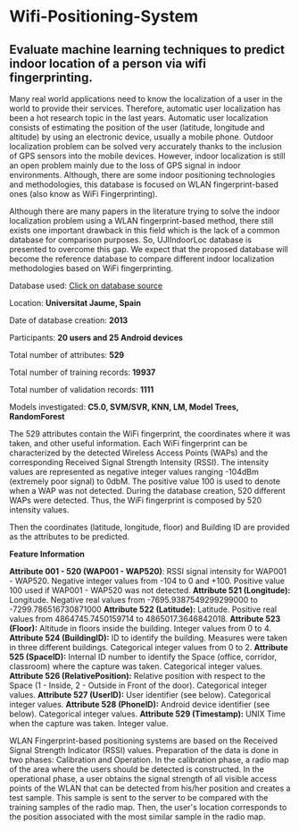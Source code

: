 # Wifi-Positioning-System

## Evaluate machine learning techniques to predict indoor location of a person via wifi fingerprinting.

Many real world applications need to know the localization of a user in the world to provide their services. Therefore, automatic user localization has been a hot research topic in the last years. Automatic user localization consists of estimating the position of the user (latitude, longitude and altitude) by using an electronic device, usually a mobile phone. Outdoor localization problem can be solved very accurately thanks to the inclusion of GPS sensors into the mobile devices. However, indoor localization is still an open problem mainly due to the loss of GPS signal in indoor environments. Although, there are some indoor positioning technologies and methodologies, this database is focused on WLAN fingerprint-based ones (also know as WiFi Fingerprinting).

Although there are many papers in the literature trying to solve the indoor localization problem using a WLAN fingerprint-based method, there still exists one important drawback in this field which is the lack of a common database for comparison purposes. So, UJIIndoorLoc database is presented to overcome this gap. We expect that the proposed database will become the reference database to compare different indoor localization methodologies based on WiFi fingerprinting.


Database used: [Click on database source](http://archive.ics.uci.edu/ml/machine-learning-databases/00310/UJIndoorLoc.zip)

Location: **Universitat Jaume, Spain**

Date of database creation: **2013**

Participants: **20 users and 25 Android devices**

Total number of attributes: **529**

Total number of training records: **19937**

Total number of validation records: **1111**

Models investigated: **C5.0, SVM/SVR, KNN, LM, Model Trees, RandomForest**

The 529 attributes contain the WiFi fingerprint, the coordinates where it was taken, and other useful information. Each WiFi fingerprint can be characterized by the detected Wireless Access Points (WAPs) and the corresponding Received Signal Strength Intensity (RSSI). The intensity values are represented as negative integer values ranging -104dBm (extremely poor signal) to 0dbM. The positive value 100 is used to denote when a WAP was not detected. During the database creation, 520 different WAPs were detected. Thus, the WiFi fingerprint is composed by 520 intensity values. 

Then the coordinates (latitude, longitude, floor) and Building ID are provided as the attributes to be predicted. 


**Feature Information**


**Attribute 001 - 520 (WAP001 - WAP520)**: RSSI signal intensity for WAP001 - WAP520. Negative integer values from -104 to 0 and +100. Positive value 100 used if WAP001 - WAP520 was not detected.
**Attribute 521 (Longitude):** Longitude. Negative real values from -7695.9387549299299000 to -7299.786516730871000
**Attribute 522 (Latitude):** Latitude. Positive real values from 4864745.7450159714 to 4865017.3646842018.
**Attribute 523 (Floor):** Altitude in floors inside the building. Integer values from 0 to 4.
**Attribute 524 (BuildingID):** ID to identify the building. Measures were taken in three different buildings. Categorical integer values from 0 to 2.
**Attribute 525 (SpaceID):** Internal ID number to identify the Space (office, corridor, classroom) where the capture was taken. Categorical integer values.
**Attribute 526 (RelativePosition):** Relative position with respect to the Space (1 - Inside, 2 - Outside in Front of the door). Categorical integer values.
**Attribute 527 (UserID):** User identifier (see below). Categorical integer values.
**Attribute 528 (PhoneID):** Android device identifier (see below). Categorical integer values.
**Attribute 529 (Timestamp):** UNIX Time when the capture was taken. Integer value.

WLAN Fingerprint-based positioning systems are based on the Received Signal Strength Indicator (RSSI) values. Preparation of the data is done in two phases: Calibration and Operation. In the calibration phase, a radio map of the area where the users should be detected is constructed. In the operational phase, a user obtains the signal strength of all visible access points of the WLAN that can be detected from his/her position and creates a test sample. This sample is sent to the server to be compared with the training samples of the radio map. Then, the user's location corresponds to the position associated with the most similar sample in the radio map.
